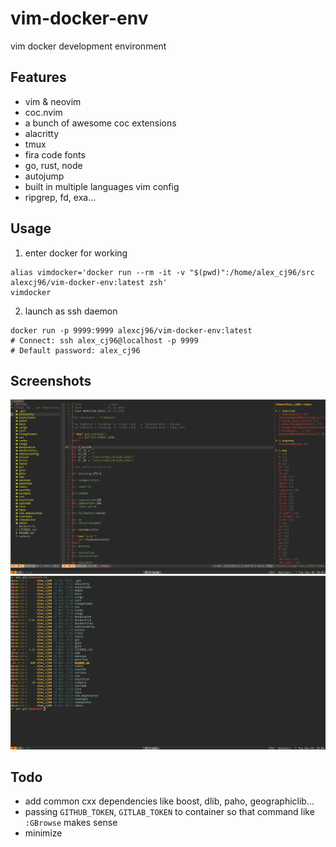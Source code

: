 # vim-docker-env
vim docker development environment

## Features

- vim & neovim
- coc.nvim
- a bunch of awesome coc extensions
- alacritty
- tmux
- fira code fonts
- go, rust, node
- autojump
- built in multiple languages vim config
- ripgrep, fd, exa...

## Usage

1. enter docker for working
```
alias vimdocker='docker run --rm -it -v "$(pwd)":/home/alex_cj96/src alexcj96/vim-docker-env:latest zsh'
vimdocker
```

2. launch as ssh daemon

```
docker run -p 9999:9999 alexcj96/vim-docker-env:latest
# Connect: ssh alex_cj96@localhost -p 9999
# Default password: alex_cj96
```

## Screenshots

![vim](./images/vim.png)
![ls](./images/ls.png)

## Todo

- add common cxx dependencies like boost, dlib, paho, geographiclib...
- passing `GITHUB_TOKEN`, `GITLAB_TOKEN` to container so that command like `:GBrowse` makes sense
- minimize
